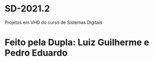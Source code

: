 # SD-2021.2
Projetos em VHD do curso de Sistemas Digitais
# Feito pela Dupla: Luiz Guilherme e Pedro Eduardo
